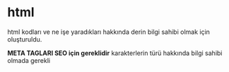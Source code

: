 # html 
html kodları ve ne işe yaradıkları hakkında derin bilgi sahibi olmak için oluşturuldu.

<b>META TAGLARI SEO için gereklidir</b>
<meta name="description" content="açıklama yazılır">
<meta name="keywords" content="anahtar kelimeler[google search]">
<meta name="author" content="yazan kişi hakkında bilgi sahibi">
<meta charset ="utf-8"> karakterlerin türü hakkında bilgi sahibi olmada gerekli
